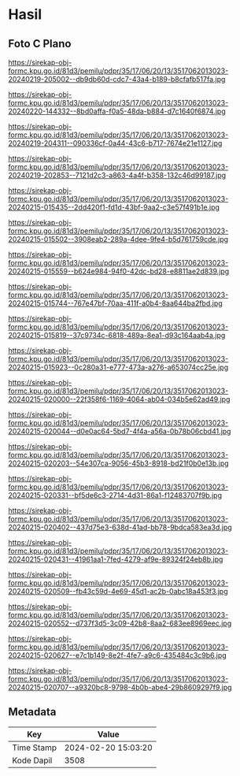 # Hasil

## Foto C Plano

https://sirekap-obj-formc.kpu.go.id/81d3/pemilu/pdpr/35/17/06/20/13/3517062013023-20240219-205002--db9db60d-cdc7-43a4-b189-b8cfafb517fa.jpg

https://sirekap-obj-formc.kpu.go.id/81d3/pemilu/pdpr/35/17/06/20/13/3517062013023-20240220-144332--8bd0affa-f0a5-48da-b884-d7c1640f6874.jpg

https://sirekap-obj-formc.kpu.go.id/81d3/pemilu/pdpr/35/17/06/20/13/3517062013023-20240219-204311--090336cf-0a44-43c6-b717-7674e21e1127.jpg

https://sirekap-obj-formc.kpu.go.id/81d3/pemilu/pdpr/35/17/06/20/13/3517062013023-20240219-202853--7121d2c3-a863-4a4f-b358-132c46d99187.jpg

https://sirekap-obj-formc.kpu.go.id/81d3/pemilu/pdpr/35/17/06/20/13/3517062013023-20240215-015435--2dd420f1-fd1d-43bf-9aa2-c3e57f491b1e.jpg

https://sirekap-obj-formc.kpu.go.id/81d3/pemilu/pdpr/35/17/06/20/13/3517062013023-20240215-015502--3908eab2-289a-4dee-9fe4-b5d761759cde.jpg

https://sirekap-obj-formc.kpu.go.id/81d3/pemilu/pdpr/35/17/06/20/13/3517062013023-20240215-015559--b624e984-94f0-42dc-bd28-e8811ae2d839.jpg

https://sirekap-obj-formc.kpu.go.id/81d3/pemilu/pdpr/35/17/06/20/13/3517062013023-20240215-015744--767e47bf-70aa-411f-a0b4-8aa644ba2fbd.jpg

https://sirekap-obj-formc.kpu.go.id/81d3/pemilu/pdpr/35/17/06/20/13/3517062013023-20240215-015819--37c9734c-6818-489a-8ea1-d93c164aab4a.jpg

https://sirekap-obj-formc.kpu.go.id/81d3/pemilu/pdpr/35/17/06/20/13/3517062013023-20240215-015923--0c280a31-e777-473a-a276-a653074cc25e.jpg

https://sirekap-obj-formc.kpu.go.id/81d3/pemilu/pdpr/35/17/06/20/13/3517062013023-20240215-020000--22f358f6-1169-4064-ab04-034b5e62ad49.jpg

https://sirekap-obj-formc.kpu.go.id/81d3/pemilu/pdpr/35/17/06/20/13/3517062013023-20240215-020044--d0e0ac64-5bd7-4f4a-a56a-0b78b06cbd41.jpg

https://sirekap-obj-formc.kpu.go.id/81d3/pemilu/pdpr/35/17/06/20/13/3517062013023-20240215-020203--54e307ca-9056-45b3-8918-bd21f0b0e13b.jpg

https://sirekap-obj-formc.kpu.go.id/81d3/pemilu/pdpr/35/17/06/20/13/3517062013023-20240215-020331--bf5de6c3-2714-4d31-86a1-f12483707f9b.jpg

https://sirekap-obj-formc.kpu.go.id/81d3/pemilu/pdpr/35/17/06/20/13/3517062013023-20240215-020402--437d75e3-638d-41ad-bb78-9bdca583ea3d.jpg

https://sirekap-obj-formc.kpu.go.id/81d3/pemilu/pdpr/35/17/06/20/13/3517062013023-20240215-020431--41961aa1-7fed-4279-af9e-89324f24eb8b.jpg

https://sirekap-obj-formc.kpu.go.id/81d3/pemilu/pdpr/35/17/06/20/13/3517062013023-20240215-020509--fb43c59d-4e69-45d1-ac2b-0abc18a453f3.jpg

https://sirekap-obj-formc.kpu.go.id/81d3/pemilu/pdpr/35/17/06/20/13/3517062013023-20240215-020552--d737f3d5-3c09-42b8-8aa2-683ee8969eec.jpg

https://sirekap-obj-formc.kpu.go.id/81d3/pemilu/pdpr/35/17/06/20/13/3517062013023-20240215-020627--e7c1b149-8e2f-4fe7-a9c6-435484c3c9b6.jpg

https://sirekap-obj-formc.kpu.go.id/81d3/pemilu/pdpr/35/17/06/20/13/3517062013023-20240215-020707--a9320bc8-9798-4b0b-abe4-29b8609297f9.jpg


## Metadata

| Key        | Value               |
| ---------- | ------------------- |
| Time Stamp | 2024-02-20 15:03:20 |
| Kode Dapil | 3508                |



